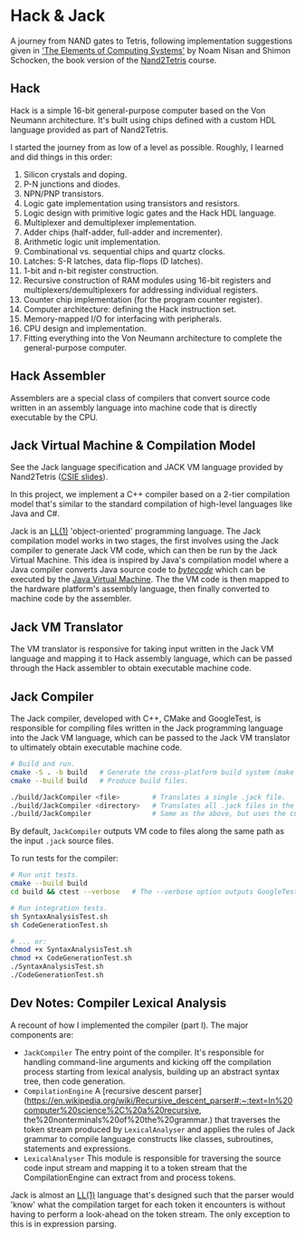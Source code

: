 # Hack & Jack 

A journey from NAND gates to Tetris, following implementation suggestions given
in ['The Elements of Computing Systems'](https://mitpress.mit.edu/books/elements-computing-systems-second-edition) by Noam Nisan and Shimon Schocken,
the book version of the [Nand2Tetris](https://www.nand2tetris.org/) course.

## Hack
Hack is a simple 16-bit general-purpose computer based on the Von Neumann architecture. It's
built using chips defined with a custom HDL language provided as part of
Nand2Tetris.

I started the journey from as low of a level as possible. Roughly, I learned
and did things in this order:
1. Silicon crystals and doping.
2. P-N junctions and diodes.
3. NPN/PNP transistors.
4. Logic gate implementation using transistors and resistors.
5. Logic design with primitive logic gates and the Hack HDL language.
6. Multiplexer and demultiplexer implementation.
7. Adder chips (half-adder, full-adder and incrementer).
8. Arithmetic logic unit implementation.
9. Combinational vs. sequential chips and quartz clocks.
10. Latches: S-R latches, data flip-flops (D latches).
11. 1-bit and n-bit register construction.
12. Recursive construction of RAM modules using 16-bit registers and multiplexers/demultiplexers for addressing individual registers.
13. Counter chip implementation (for the program counter register).
14. Computer architecture: defining the Hack instruction set.
15. Memory-mapped I/O for interfacing with peripherals.
16. CPU design and implementation.
17. Fitting everything into the Von Neumann architecture to complete the general-purpose computer.

## Hack Assembler

Assemblers are a special class of compilers that convert source code written in 
an assembly language into machine code that is directly executable by the CPU.

## Jack Virtual Machine & Compilation Model

See the Jack language specification and JACK VM language provided by Nand2Tetris ([CSIE slides](https://www.csie.ntu.edu.tw/~cyy/courses/introCS/13fall/lectures/handouts/lec11_Jack.pdf)).

In this project, we implement a C++ compiler based on a 2-tier compilation model
that's similar to the standard compilation of high-level languages like Java
and C#.

Jack is an [LL(1)](https://en.wikipedia.org/wiki/LL_parser) 'object-oriented' programming language. The Jack compilation model works in two stages, the first involves using the Jack
compiler to generate Jack VM code, which can then be run by the Jack Virtual Machine.
This idea is inspired by Java's compilation model where a Java compiler converts
Java source code to [*bytecode*](https://en.wikipedia.org/wiki/Java_bytecode) which can be 
executed by the [Java Virtual Machine](https://en.wikipedia.org/wiki/Java_virtual_machine). The the VM code is then mapped to the hardware platform's assembly language, then finally converted to machine code by
the assembler.

## Jack VM Translator

The VM translator is responsive for taking input written in the Jack VM language
and mapping it to Hack assembly language, which can be passed through the Hack
assembler to obtain executable machine code.

## Jack Compiler

The Jack compiler, developed with C++, CMake and GoogleTest, is responsible for
compiling files written in the Jack programming language into the Jack VM
language, which can be passed to the Jack VM translator to ultimately obtain 
executable machine code.

```bash
# Build and run.
cmake -S . -b build   # Generate the cross-platform build system (make sure to install CMake).
cmake --build build   # Produce build files.

./build/JackCompiler <file>        # Translates a single .jack file.
./build/JackCompiler <directory>   # Translates all .jack files in the given directory.
./build/JackCompiler               # Same as the above, but uses the current directory.
```

By default, `JackCompiler` outputs VM code to files along the same path as the 
input `.jack` source files.

To run tests for the compiler:

```bash
# Run unit tests.
cmake --build build
cd build && ctest --verbose   # The --verbose option outputs GoogleTest's test failure messages.

# Run integration tests.
sh SyntaxAnalysisTest.sh
sh CodeGenerationTest.sh

# ... or:
chmod +x SyntaxAnalysisTest.sh
chmod +x CodeGenerationTest.sh
./SyntaxAnalysisTest.sh
./CodeGenerationTest.sh
```

## Dev Notes: Compiler Lexical Analysis

A recount of how I implemented the compiler (part I). The major components are:
* `JackCompiler`
  The entry point of the compiler. It's responsible for handling command-line
  arguments and kicking off the compilation process starting from lexical
  analysis, building up an abstract syntax tree, then code generation.
* `CompilationEngine`
  A [recursive descent parser](https://en.wikipedia.org/wiki/Recursive_descent_parser#:~:text=In%20computer%20science%2C%20a%20recursive, the%20nonterminals%20of%20the%20grammar.)
  that traverses the token stream produced by `LexicalAnalyser` and applies the
  rules of Jack grammar to compile language constructs like classes, 
  subroutines, statements and expressions.
* `LexicalAnalyser`
  This module is responsible for traversing the source code input stream and
  mapping it to a token stream that the CompilationEngine can extract from
  and process tokens.

Jack is almost an [LL(1)](https://en.wikipedia.org/wiki/LL_grammar) language that's
designed such that the parser would 'know' what the compilation target for each
token it encounters is without having to perform a look-ahead on the token
stream. The only exception to this is in expression parsing.
